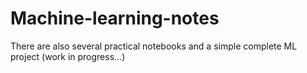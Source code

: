 # Machine-learning-notes
There are also several practical notebooks and a simple complete ML project (work in progress...) 
